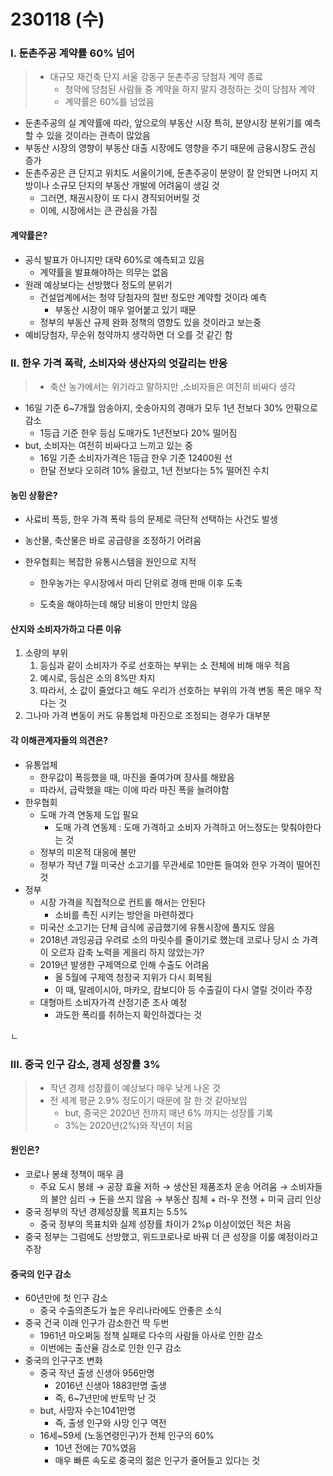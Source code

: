# 230118 (수)



### Ⅰ. 둔촌주공 계약률 60% 넘어

> - 대규모 재건축 단지 서울 강동구 둔촌주공 당첨자 계약 종료
>   - 청약에 당첨된 사람들 중 계약을 하지 말지 경정하는 것이 당첨자 계약
>   - 계약률은 60%를 넘었음

- 둔촌주공의 실 계약률에 따라, 앞으로의 부동산 시장 특히, 분양시장 분위기를 예측할 수 있을 것이라는 관측이 많았음
- 부동산 시장의 영향이 부동산 대출 시장에도 영향을 주기 때문에 금융시장도 관심 증가
- 둔촌주공은 큰 단지고 위치도 서울이기에, 둔촌주공이 분양이 잘 안되면 나머지 지방이나 소규모 단지의 부동산 개발에 어려움이 생길 것
  - 그러면, 채권시장이 또 다시 경직되어버릴 것
  - 이에, 시장에서는 큰 관심을 가짐




#### 계약률은?

- 공식 발표가 아니지만 대략 60%로 예측되고 있음
  - 계약률을 발표해야하는 의무는 없음
- 원래 예상보다는 선방했다 정도의 분위기
  - 건설업계에서는 청약 당첨자의 절반 정도만 계약할 것이라 예측
    - 부동산 시장이 매우 얼어붙고 있기 때문
  - 정부의 부동산 규제 완화 정책의 영향도 있을 것이라고 보는중
- 예비당첨자, 무순위 청약까지 생각하면 더 오를 것 같긴 함







### Ⅱ. 한우 가격 폭락, 소비자와 생산자의 엇갈리는 반응

> - 축산 농가에서는 위기라고 말하지만 ,소비자들은 여전히 비싸다 생각

- 16일 기준 6~7개월 암송아지, 숫송아지의 경매가 모두 1년 전보다 30% 안팎으로 감소
  - 1등급 기준 한우 등심 도매가도 1년전보다 20% 떨어짐
- but, 소비자는 여전히 비싸다고 느끼고 있는 중
  - 16일 기준 소비자가격은 1등급 한우 기준 12400원 선
  - 한달 전보다 오히려 10% 올랐고, 1년 전보다는 5% 떨어진 수치



#### 농민 상황은?

- 사료비 폭등, 한우 가격 폭락 등의 문제로 극단적 선택하는 사건도 발생

- 농산물, 축산물은 바로 공급량을 조정하기 어려움

- 한우협회는 복잡한 유통시스템을 원인으로 지적

  - 한우농가는 우시장에서 마리 단위로 경매 판매 이후 도축

  - 도축을 해야하는데 해당 비용이 만만치 않음



#### 산지와 소비자가하고 다른 이유

1. 소량의 부위
   1. 등심과 같이 소비자가 주로 선호하는 부위는 소 전체에 비해 매우 적음
   2. 예시로, 등심은 소의 8%만 차지
   3. 따라서, 소 값이 줄었다고 해도 우리가 선호하는 부위의 가격 변동 폭은 매우 작다는 것
2. 그나마 가격 변동이 커도 유통업체 마진으로 조정되는 경우가 대부분



#### 각 이해관계자들의 의견은?

- 유통업체 
  - 한우값이 폭등했을 때, 마진을 줄여가며 장사를 해왔음
  - 따라서, 급락했을 때는 이에 따라 마진 폭을 늘려야함
- 한우협회
  - 도매 가격 연동제 도입 필요
    - 도매 가격 연동제 : 도매 가격하고 소비자 가격하고 어느정도는 맞춰야한다는 것
  - 정부의 미온적 대응에 불만
  - 정부가 작년 7월 미국산 소고기를 무관세로 10만톤 들여와 한우 가격이 떨어진 것
- 정부
  - 시장 가격을 직접적으로 컨트롤 해서는 안된다
    - 소비를 촉진 시키는 방안을 마련하겠다
  - 미국산 소고기는 단체 급식에 공급했기에 유통시장에 풀지도 않음
  - 2018년 과잉공급 우려로 소의 마릿수를 줄이기로 했는데 코로나 당시 소 가격이 오르자 감축 노력을 게을리 하지 않았는가?
  - 2019년 발생한 구제역으로 인해 수출도 어려움
    - 올 5월에 구제역 청정국 지위가 다시 회복됨
    - 이 때, 말레이시아, 마카오, 캄보디아 등 수출길이 다시 열릴 것이라 주장
  - 대형마트 소비자가격 산정기준 조사 예정
    - 과도한 폭리를 취하는지 확인하겠다는 것

ㄴ

### Ⅲ. 중국 인구 감소, 경제 성장률 3%

> - 작년 경제 성장률이 예상보다 매우 낮게 나온 것
> - 전 세계 평균 2.9% 정도이기 때문에 잘 한 것 같아보임
>   - but, 중국은 2020년 전까지 매년 6% 까지는 성장률 기록
>   - 3%는 2020년(2%)와 작년이 처음



#### 원인은?

- 코로나 봉쇄 정책이 매우 큼
  - 주요 도시 봉쇄 → 공장 효율 저하 → 생산된 제품조차 운송 어려움 → 소비자들의 불안 심리 → 돈을 쓰지 않음 → 부동산 침체 + 러-우 전쟁 + 미국 금리 인상
- 중국 정부의 작년 경제성장률 목표치는 5.5%
  - 중국 정부의 목표치와 실제 성장률 차이가 2%p 이상이었던 적은 처음
- 중국 정부는 그럼에도 선방했고, 위드코로나로 바꿔 더 큰 성장을 이룰 예정이라고 주장



#### 중국의 인구 감소

- 60년만에 첫 인구 감소
  - 중국 수출의존도가 높은 우리나라에도 안좋은 소식
- 중국 건국 이래 인구가 감소한건 딱 두번
  - 1961년 마오쩌둥 정책 실패로 다수의 사람들 아사로 인한 감소
  - 이번에는 출산율 감소로 인한 인구 감소
- 중국의 인구구조 변화
  - 중국 작년 출생 신생아 956만명
    - 2016년 신생아 1883만명 출생
    - 즉, 6~7년만에 반토막 난 것
  - but, 사망자 수는1041만명
    - 즉, 출생 인구와 사망 인구 역전
  - 16세~59세 (노동연령인구)가 전체 인구의 60%
    - 10년 전에는 70%였음
    - 매우 빠른 속도로 중국의 젊은 인구가 줄어들고 있다는 것
